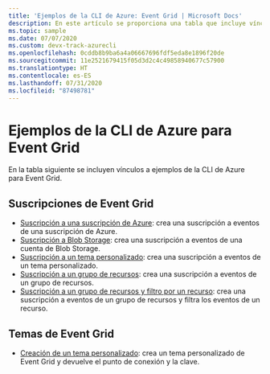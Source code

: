```yaml
---
title: 'Ejemplos de la CLI de Azure: Event Grid | Microsoft Docs'
description: En este artículo se proporciona una tabla que incluye vínculos a ejemplos de scripts de la interfaz de la línea de comandos (CLI) de Azure para Event Grid.
ms.topic: sample
ms.date: 07/07/2020
ms.custom: devx-track-azurecli
ms.openlocfilehash: 0cddb8b9ba6a4a06667696fdf5eda8e1896f20de
ms.sourcegitcommit: 11e2521679415f05d3d2c4c49858940677c57900
ms.translationtype: HT
ms.contentlocale: es-ES
ms.lasthandoff: 07/31/2020
ms.locfileid: "87498781"
---
```

# <a name="azure-cli-samples-for-event-grid"></a>Ejemplos de la CLI de Azure para Event Grid

En la tabla siguiente se incluyen vínculos a ejemplos de la CLI de Azure para Event Grid.

## <a name="event-grid-subscriptions"></a>Suscripciones de Event Grid

- [Suscripción a una suscripción de Azure](scripts/event-grid-cli-azure-subscription.md): crea una suscripción a eventos de una suscripción de Azure. 
- [Suscripción a Blob Storage](scripts/event-grid-cli-blob.md): crea una suscripción a eventos de una cuenta de Blob Storage. 
- [Suscripción a un tema personalizado](scripts/event-grid-cli-subscribe-custom-topic.md): crea una suscripción a eventos de un tema personalizado. 
- [Suscripción a un grupo de recursos](scripts/event-grid-cli-resource-group.md): crea una suscripción a eventos de un grupo de recursos. 
- [Suscripción a un grupo de recursos y filtro por un recurso](scripts/event-grid-cli-resource-group-filter.md): crea una suscripción a eventos de un grupo de recursos y filtra los eventos de un recurso. 

## <a name="event-grid-topics"></a>Temas de Event Grid

- [Creación de un tema personalizado](scripts/event-grid-cli-create-custom-topic.md): crea un tema personalizado de Event Grid y devuelve el punto de conexión y la clave. 
